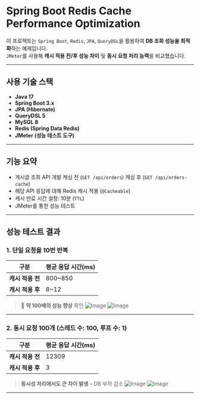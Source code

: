 # Spring Boot Redis Cache Performance Optimization

이 프로젝트는 `Spring Boot`, `Redis`, `JPA`, `QueryDSL`을 활용하여 **DB 조회 성능을 최적화**하는 예제입니다.  
`JMeter`를 사용해 **캐시 적용 전/후 성능 차이** 및 **동시 요청 처리 능력**을 비교했습니다.

---

## 사용 기술 스택

- **Java 17**
- **Spring Boot 3.x**
- **JPA (Hibernate)**
- **QueryDSL 5**
- **MySQL 8**
- **Redis (Spring Data Redis)**
- **JMeter (성능 테스트 도구)**

---

## 기능 요약

- 게시글 조회 API 개발
    캐싱 전 (`GET /api/orders`)
    캐싱 후 (`GET /api/orders-cache`)
- 해당 API 응답에 대해 Redis 캐시 적용 (`@Cacheable`)
- 캐시 만료 시간 설정: 10분 (`TTL`)
- JMeter를 통한 성능 테스트

---

## 성능 테스트 결과

### 1. 단일 요청을 10번 반복

| 구분         | 평균 응답 시간(ms) |
|--------------|-------------------|
| **캐시 적용 전** | 800~850             |
| **캐시 적용 후** | 8~12               |

> 📌 **약 100배의 성능 향상** 확인
![Image](https://github.com/user-attachments/assets/5800a554-7736-49b8-a3e6-7f8058e70d10)
![Image](https://github.com/user-attachments/assets/7a4d6ca8-407a-4c16-9778-2403f3ba3490)
---

### 2. 동시 요청 100개 (스레드 수: 100, 루프 수: 1)

| 구분         | 평균 응답 시간(ms) |
|--------------|-------------------|
| **캐시 적용 전** | 12309             |
| **캐시 적용 후** | 3               |

>  **동시성 처리에서도 큰 차이 발생** – DB 부하 감소
![Image](https://github.com/user-attachments/assets/125a316b-ba7e-4c55-8769-5749459d078e)
![Image](https://github.com/user-attachments/assets/55fbad40-350c-4a98-af65-8aef12b949f3)
---

